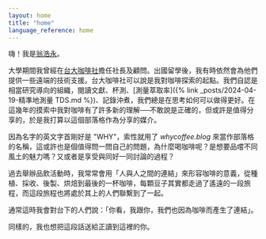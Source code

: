 ```yaml
---
layout: home
title: "home"
language_reference: home
---
```


嗨！我是[翁浩永](https://haoyungweng.me)。

大學期間我曾經在[台大咖啡社](https://instagram.com/ntu.coffee)擔任社長及顧問。出國留學後，我有時依然會為他們提供一些遠端的技術支援。台大咖啡社可以說是我對咖啡探索的起點。我們自認是相當研究導向的組織，閱讀文獻、杯測、[測量萃取率]({% link _posts/2024-04-19-精準地測量 TDS.md %})、記錄沖煮，我們總是在思考如何可以做得更好。在這幾年的摸索中我對咖啡有了許多新的理解──不敢說是正確的，但或許是值得分享的，於是我打算以這個部落格作為分享的媒介。

因為名字的英文字首剛好是 "WHY"，索性就用了 *whycoffee.blog* 來當作部落格的名稱，這或許也是個值得問一問自己的問題，為什麼喝咖啡呢？是想要品嚐不同風土的魅力嗎？又或者是享受與同好一同討論的過程？

過去舉辦品飲活動時，我常常會用「人與人之間的連結」來形容咖啡的意義，從種植、採收、後製、烘焙到最後的一杯咖啡，每顆豆子其實都走過了遙遠的一段旅程，而這段旅程也將處於其上的人們聯繫到了一起。

通常這時我會對台下的人們說：「你看，我跟你，我們也因為咖啡而產生了連結」。

同樣的，我也想把這段話送給正讀到這裡的你。